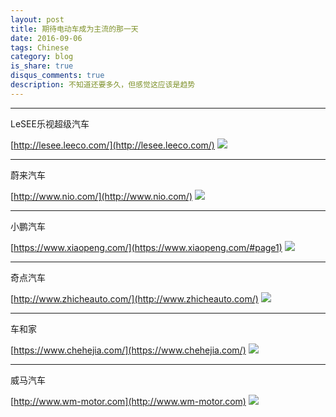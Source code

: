 ```yaml
---
layout: post
title: 期待电动车成为主流的那一天
date: 2016-09-06
tags: Chinese
category: blog
is_share: true
disqus_comments: true
description: 不知道还要多久，但感觉这应该是趋势
---
```


-----------------
LeSEE乐视超级汽车

[http://lesee.leeco.com/](http://lesee.leeco.com/)
<img src="http://i0.letvimg.com/lc06_img/201610/09/17/09/images/Slideshow2/Ext_2_1320.jpg">

---------------
蔚来汽车

[http://www.nio.com/](http://www.nio.com/)
<img src="http://www.nio.com/prod/s3fs-public/styles/scale_width_1920_desktop_1x_/public/2017-04/935_AT_NextEV_Teaser_Front34_v11a_R_1.jpg?GgCHOGCl73vGKOoaQyI0IXJY4ekN47Dx&itok=8uNv0ne7">

---------------
小鹏汽车

[https://www.xiaopeng.com/](https://www.xiaopeng.com/#page1)
<img src="http://img.mp.itc.cn/upload/20170101/6226e2fdce7949c39f19cb17afff9cb2_th.jpg">

------------
奇点汽车

[http://www.zhicheauto.com/](http://www.zhicheauto.com/)
<img src="https://www.singulato.com/wp-content/themes/singulato/img/car_1.png">

------------
车和家

[https://www.chehejia.com/](https://www.chehejia.com/)
<img src="https://s.chehejia.com/www/img/index/indexcar-big.png">

-------------
威马汽车

[http://www.wm-motor.com](http://www.wm-motor.com)
<img src="http://wm-ow.b0.upaiyun.com/jpeg/c5ztwj9zqzoyekqzqqyn3fesvryq3y3x.jpeg!W640">